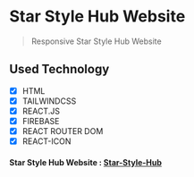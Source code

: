 # Star Style Hub Website

> Responsive Star Style Hub Website

## Used Technology

- [x] HTML
- [x] TAILWINDCSS
- [x] REACT.JS
- [x] FIREBASE
- [x] REACT ROUTER DOM
- [x] REACT-ICON

#### Star Style Hub Website : [Star-Style-Hub](https://star-style-hub.vercel.app/)
